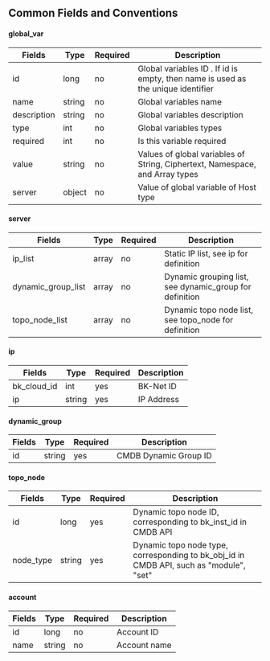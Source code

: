 ## Common Fields and Conventions

#### global_var

| Fields      | Type   | **Required** | **Description**                                                                  |
|-------------|--------|--------------|----------------------------------------------------------------------------------|
| id          | long   | no           | Global variables ID . If id is empty, then name is used as the unique identifier |
| name        | string | no           | Global variables name                                                            |
| description | string | no           | Global variables description                                                     |
| type        | int    | no           | Global variables types                                                           |
| required    | int    | no           | Is this variable required                                                        |
| value       | string | no           | Values of global variables of String, Ciphertext, Namespace, and Array types     |
| server      | object | no           | Value of global variable of Host type                                            |

#### server

| Fields             | Type  | **Required** | **Description**                                         |
|--------------------|-------|--------------|---------------------------------------------------------|
| ip_list            | array | no           | Static IP list, see ip for definition                   |
| dynamic_group_list | array | no           | Dynamic grouping list, see dynamic_group for definition |
| topo_node_list     | array | no           | Dynamic topo node list, see topo_node for definition    |

#### ip

| Fields      | Type   | **Required** | **Description** |
|-------------|--------|--------------|-----------------|
| bk_cloud_id | int    | yes          | BK-Net ID       |
| ip          | string | yes          | IP Address      |

#### dynamic_group

| Fields | Type   | **Required** | **Description**       |
|--------|--------|--------------|-----------------------|
| id     | string | yes          | CMDB Dynamic Group ID |

#### topo_node

| Fields    | Type   | **Required** | **Description**                                                                         |
|-----------|--------|--------------|-----------------------------------------------------------------------------------------|
| id        | long   | yes          | Dynamic topo node ID, corresponding to bk_inst_id in CMDB API                           |
| node_type | string | yes          | Dynamic topo node type, corresponding to bk_obj_id in CMDB API, such as "module", "set" |

#### account

| Fields | Type   | **Required** | **Description** |
|--------|--------|--------------|-----------------|
| id     | long   | no           | Account ID      |
| name   | string | no           | Account name    |
